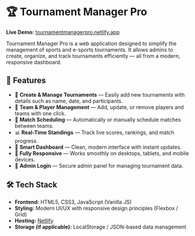 # 🏆 Tournament Manager Pro

**Live Demo:** [tournamentmanagerpro.netlify.app](https://tournamentmanagerpro.netlify.app)

Tournament Manager Pro is a web application designed to simplify the management of sports and e-sports tournaments. It allows admins to create, organize, and track tournaments efficiently — all from a modern, responsive dashboard.

## 🚀 Features

- 🎯 **Create & Manage Tournaments** — Easily add new tournaments with details such as name, date, and participants.  
- 👥 **Team & Player Management** — Add, update, or remove players and teams with one click.  
- 🏁 **Match Scheduling** — Automatically or manually schedule matches between teams.  
- 📊 **Real-Time Standings** — Track live scores, rankings, and match progress.  
- 🧠 **Smart Dashboard** — Clean, modern interface with instant updates.  
- 📱 **Fully Responsive** — Works smoothly on desktops, tablets, and mobile devices.  
- 🔐 **Admin Login** — Secure admin panel for managing tournament data.  

## 🛠️ Tech Stack

- **Frontend:** HTML5, CSS3, JavaScript (Vanilla JS)
- **Styling:** Modern UI/UX with responsive design principles (Flexbox / Grid)
- **Hosting:** [Netlify](https://www.netlify.com/)
- **Storage (if applicable):** LocalStorage / JSON-based data management

